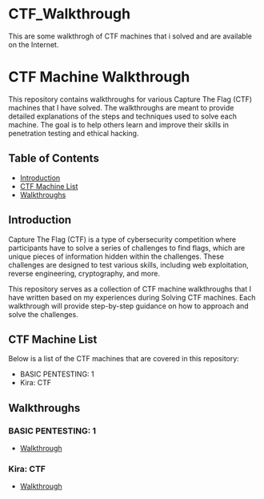 # CTF_Walkthrough
This are some walkthrogh of CTF machines that i solved and are available on the Internet.

# CTF Machine Walkthrough

This repository contains walkthroughs for various Capture The Flag (CTF) machines that I have solved. The walkthroughs are meant to provide detailed explanations of the steps and techniques used to solve each machine. The goal is to help others learn and improve their skills in penetration testing and ethical hacking.

## Table of Contents

- [Introduction](#introduction)
- [CTF Machine List](#ctf-machine-list)
- [Walkthroughs](#walkthroughs)

## Introduction

Capture The Flag (CTF) is a type of cybersecurity competition where participants have to solve a series of challenges to find flags, which are unique pieces of information hidden within the challenges. These challenges are designed to test various skills, including web exploitation, reverse engineering, cryptography, and more.

This repository serves as a collection of CTF machine walkthroughs that I have written based on my experiences during Solving CTF machines. Each walkthrough will provide step-by-step guidance on how to approach and solve the challenges.

## CTF Machine List

Below is a list of the CTF machines that are covered in this repository:

- BASIC PENTESTING: 1
- Kira: CTF

## Walkthroughs

### BASIC PENTESTING: 1

- [Walkthrough](Basic_pentesting_1/Basic_pentesting_1.md)

### Kira: CTF

- [Walkthrough](Kira_CTF/readme.md)


